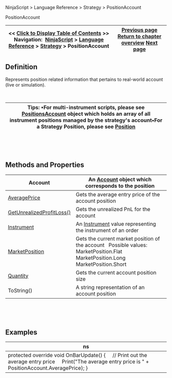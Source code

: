 ﻿


NinjaScript \> Language Reference \> Strategy \> PositionAccount






















PositionAccount







| \<\< [Click to Display Table of Contents](positionaccount.md) \>\> **Navigation:**     [NinjaScript](ninjascript.md) \> [Language Reference](language_reference_wip.md) \> [Strategy](strategy.md) \> PositionAccount | [Previous page](position_quantity.md) [Return to chapter overview](strategy.md) [Next page](positionaccount_averageprice.md) |
| --- | --- |











## Definition


Represents position related information that pertains to real\-world account (live or simulation).  


 




| Tips: •For multi\-instrument scripts, please see [PositionsAccount](positionsaccount.md) object which holds an array of all instrument positions managed by the strategy's account•For a Strategy Position, please see [Position](position.md) |
| --- |



 


 


## Methods and Properties




| Account | An [Account](account_class.md) object which corresponds to the position |
| --- | --- |
| [AveragePrice](position_averageprice.md) | Gets the average entry price of the account position |
| [GetUnrealizedProfitLoss()](position_getunrealizedprofitloss.md) | Gets the unrealized PnL for the account |
| [Instrument](position_instrument.md) | An [Instrument](instrument.md) value representing the instrument of an order |
| [MarketPosition](position_marketposition.md) | Gets the current market position of the account   Possible values: MarketPosition.Flat MarketPosition.Long MarketPosition.Short |
| [Quantity](position_quantity.md) | Gets the current account position size |
| ToString() | A string representation of an account position |



 


 


## Examples




| ns |
| --- |
| protected override void OnBarUpdate() {      // Print out the average entry price      Print("The average entry price is " \+ PositionAccount.AveragePrice); } |



 


 








